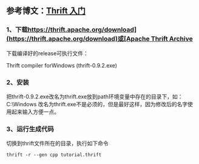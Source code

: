 ## 参考博文：[Thrift 入门](https://www.cnblogs.com/lpxblog/p/5381676.html)
### 1、下载[https://thrift.apache.org/download](https://thrift.apache.org/download)或[Apache Thrift Archive](http://archive.apache.org/dist/thrift/)

下载编译好的release可执行文件：

Thrift compiler forWindows (thrift-0.9.2.exe)

 

### 2、安装
把thrift-0.9.2.exe改名为thrift.exe放到path环境变量中存在的目录下，如：C:\Windows
改名为thrift.exe不是必须的，但是最好这样，因为修改后的名字使用起来输入方便一点。

### 3、运行生成代码

切换到thrift文件所在的目录，执行如下命令
```shell
thrift -r --gen cpp tutorial.thrift
```
